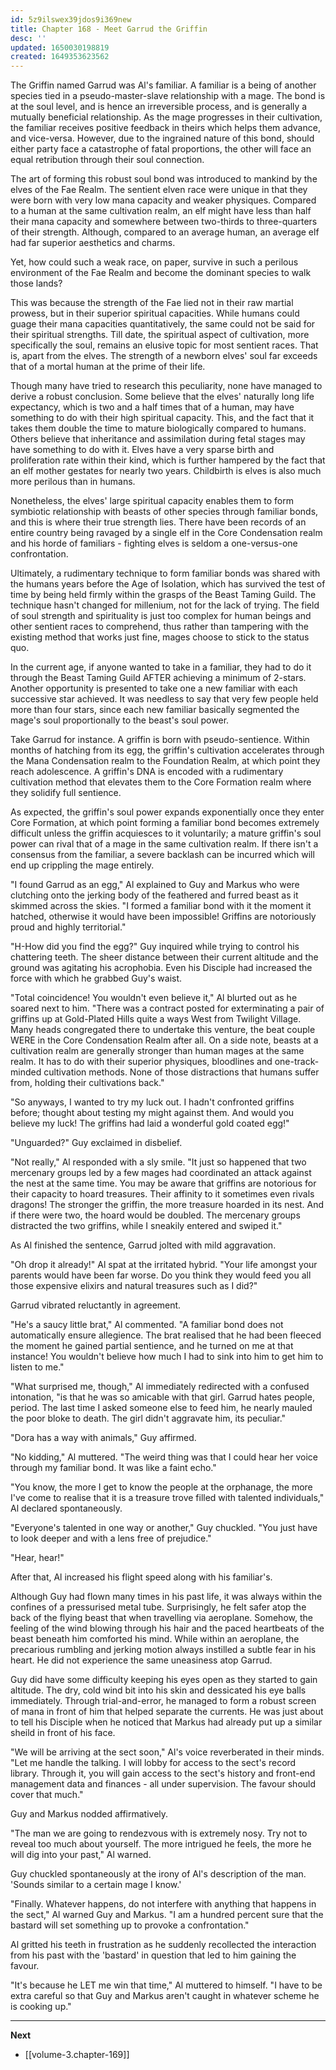 ```yaml
---
id: 5z9ilswex39jdos9i369new
title: Chapter 168 - Meet Garrud the Griffin
desc: ''
updated: 1650030198819
created: 1649353623562
---
```


The Griffin named Garrud was Al's familiar. A familiar is a being of another species tied in a pseudo-master-slave relationship with a mage. The bond is at the soul level, and is hence an irreversible process, and is generally a mutually beneficial relationship. As the mage progresses in their cultivation, the familiar receives positive feedback in theirs which helps them advance, and vice-versa. However, due to the ingrained nature of this bond, should either party face a catastrophe of fatal proportions, the other will face an equal retribution through their soul connection.

The art of forming this robust soul bond was introduced to mankind by the elves of the Fae Realm. The sentient elven race were unique in that they were born with very low mana capacity and weaker physiques. Compared to a human at the same cultivation realm, an elf might have less than half their mana capacity and somewhere between two-thirds to three-quarters of their strength. Although, compared to an average human, an average elf had far superior aesthetics and charms.

Yet, how could such a weak race, on paper, survive in such a perilous environment of the Fae Realm and become the dominant species to walk those lands?

This was because the strength of the Fae lied not in their raw martial prowess, but in their superior spiritual capacities. While humans could guage their mana capacities quantitatively, the same could not be said for their spiritual strengths. Till date, the spiritual aspect of cultivation, more specifically the soul, remains an elusive topic for most sentient races. That is, apart from the elves. The strength of a newborn elves' soul far exceeds that of a mortal human at the prime of their life.

Though many have tried to research this peculiarity, none have managed to derive a robust conclusion. Some believe that the elves' naturally long life expectancy, which is two and a half times that of a human, may have something to do with their high spiritual capacity. This, and the fact that it takes them double the time to mature biologically compared to humans. Others believe that inheritance and assimilation during fetal stages may have something to do with it. Elves have a very sparse birth and proliferation rate within their kind, which is further hampered by the fact that an elf mother gestates for nearly two years. Childbirth is elves is also much more perilous than in humans.

Nonetheless, the elves' large spiritual capacity enables them to form symbiotic relationship with beasts of other species through familiar bonds, and this is where their true strength lies. There have been records of an entire country being ravaged by a single elf in the Core Condensation realm and his horde of familiars - fighting elves is seldom a one-versus-one confrontation.

Ultimately, a rudimentary technique to form familiar bonds was shared with the humans years before the Age of Isolation, which has survived the test of time by being held firmly within the grasps of the Beast Taming Guild. The technique hasn't changed for millenium, not for the lack of trying. The field of soul strength and spirituality is just too complex for human beings and other sentient races to comprehend, thus rather than tampering with the existing method that works just fine, mages choose to stick to the status quo.

In the current age, if anyone wanted to take in a familiar, they had to do it through the Beast Taming Guild AFTER achieving a minimum of 2-stars. Another opportunity is presented to take one a new familiar with each successive star achieved. It was needless to say that very few people held more than four stars, since each new familiar basically segmented the mage's soul proportionally to the beast's soul power.

Take Garrud for instance. A griffin is born with pseudo-sentience. Within months of hatching from its egg, the griffin's cultivation accelerates through the Mana Condensation realm to the Foundation Realm, at which point they reach adolescence. A griffin's DNA is encoded with a rudimentary cultivation method that elevates them to the Core Formation realm where they solidify full sentience.

As expected, the griffin's soul power expands exponentially once they enter Core Formation, at which point forming a familiar bond becomes extremely difficult unless the griffin acquiesces to it voluntarily; a mature griffin's soul power can rival that of a mage in the same cultivation realm. If there isn't a consensus from the familiar, a severe backlash can be incurred which will end up crippling the mage entirely.

"I found Garrud as an egg," Al explained to Guy and Markus who were clutching onto the jerking body of the feathered and furred beast as it skimmed across the skies. "I formed a familiar bond with it the moment it hatched, otherwise it would have been impossible! Griffins are notoriously proud and highly territorial."

"H-How did you find the egg?" Guy inquired while trying to control his chattering teeth. The sheer distance between their current altitude and the ground was agitating his acrophobia. Even his Disciple had increased the force with which he grabbed Guy's waist.

"Total coincidence! You wouldn't even believe it," Al blurted out as he soared next to him. "There was a contract posted for exterminating a pair of griffins up at Gold-Plated Hills quite a ways West from Twilight Village. Many heads congregated there to undertake this venture, the beat couple WERE in the Core Condensation Realm after all. On a side note, beasts at a cultivation realm are generally stronger than human mages at the same realm. It has to do with their superior physiques, bloodlines and one-track-minded cultivation methods. None of those distractions that humans suffer from, holding their cultivations back."

"So anyways, I wanted to try my luck out. I hadn't confronted griffins before; thought about testing my might against them. And would you believe my luck! The griffins had laid a wonderful gold coated egg!"

"Unguarded?" Guy exclaimed in disbelief.

"Not really," Al responded with a sly smile. "It just so happened that two mercenary groups led by a few mages had coordinated an attack against the nest at the same time. You may be aware that griffins are notorious for their capacity to hoard treasures. Their affinity to it sometimes even rivals dragons! The stronger the griffin, the more treasure hoarded in its nest. And if there were two, the hoard would be doubled. The mercenary groups distracted the two griffins, while I sneakily entered and swiped it."

As Al finished the sentence, Garrud jolted with mild aggravation.

"Oh drop it already!" Al spat at the irritated hybrid. "Your life amongst your parents would have been far worse. Do you think they would feed you all those expensive elixirs and natural treasures such as I did?"

Garrud vibrated reluctantly in agreement.

"He's a saucy little brat," Al commented. "A familiar bond does not automatically ensure allegience. The brat realised that he had been fleeced the moment he gained partial sentience, and he turned on me at that instance! You wouldn't believe how much I had to sink into him to get him to listen to me."

"What surprised me, though," Al immediately redirected with a confused intonation, "is that he was so amicable with that girl. Garrud hates people, period. The last time I asked someone else to feed him, he nearly mauled the poor bloke to death. The girl didn't aggravate him, its peculiar."

"Dora has a way with animals," Guy affirmed.

"No kidding," Al muttered. "The weird thing was that I could hear her voice through my familiar bond. It was like a faint echo."

"You know, the more I get to know the people at the orphanage, the more I've come to realise that it is a treasure trove filled with talented individuals," Al declared spontaneously.

"Everyone's talented in one way or another," Guy chuckled. "You just have to look deeper and with a lens free of prejudice."

"Hear, hear!"

After that, Al increased his flight speed along with his familiar's.

Although Guy had flown many times in his past life, it was always within the confines of a pressurised metal tube. Surprisingly, he felt safer atop the back of the flying beast that when travelling via aeroplane. Somehow, the feeling of the wind blowing through his hair and the paced heartbeats of the beast beneath him comforted his mind. While within an aeroplane, the precarious rumbling and jerking motion always instilled a subtle fear in his heart. He did not experience the same uneasiness atop Garrud.

Guy did have some difficulty keeping his eyes open as they started to gain altitude. The dry, cold wind bit into his skin and dessicated his eye balls immediately. Through trial-and-error, he managed to form a robust screen of mana in front of him that helped separate the currents. He was just about to tell his Disciple when he noticed that Markus had already put up a similar sheild in front of his face.

"We will be arriving at the sect soon," Al's voice reverberated in their minds. "Let me handle the talking. I will lobby for access to the sect's record library. Through it, you will gain access to the sect's history and front-end management data and finances - all under supervision. The favour should cover that much."

Guy and Markus nodded affirmatively.

"The man we are going to rendezvous with is extremely nosy. Try not to reveal too much about yourself. The more intrigued he feels, the more he will dig into your past," Al warned.

Guy chuckled spontaneously at the irony of Al's description of the man. 'Sounds similar to a certain mage I know.'

"Finally. Whatever happens, do not interfere with anything that happens in the sect," Al warned Guy and Markus. "I am a hundred percent sure that the bastard will set something up to provoke a confrontation."

Al gritted his teeth in frustration as he suddenly recollected the interaction from his past with the 'bastard' in question that led to him gaining the favour.

"It's because he LET me win that time," Al muttered to himself. "I have to be extra careful so that Guy and Markus aren't caught in whatever scheme he is cooking up."

____

**Next**
* [[volume-3.chapter-169]]